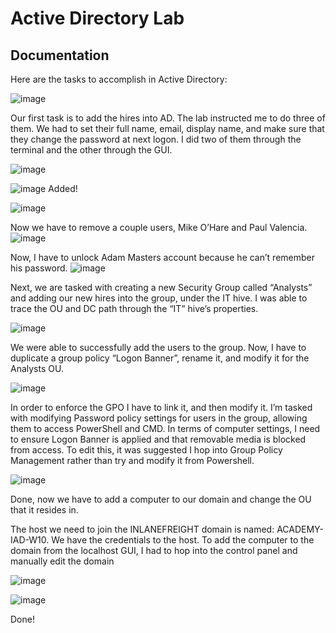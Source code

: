 # Active Directory Lab

## Documentation

Here are the tasks to accomplish in Active Directory:

![image](https://github.com/user-attachments/assets/593d3343-cd8a-4809-b2e5-09d0f9900246)

Our first task is to add the hires into AD. The lab instructed me to do three of them. We had to set their full name, email, display name, and make sure that they change the password at next logon. I did two of them through the terminal and the other through the GUI.

![image](https://github.com/user-attachments/assets/66fe5b55-c237-4bb5-ac95-eef66c20fd1d)

![image](https://github.com/user-attachments/assets/f21cd15c-5c82-4148-bb91-81030d32accf)
Added!

![image](https://github.com/user-attachments/assets/824b0905-10c6-41b3-8726-e1733fa7dea7)

Now we have to remove a couple users, Mike O’Hare and Paul Valencia.
![image](https://github.com/user-attachments/assets/7e60e28d-cfa1-41ab-97e6-46da1ad66e02)

Now, I have to unlock Adam Masters account because he can’t remember his password.
![image](https://github.com/user-attachments/assets/2d9d73e1-733f-45a4-9235-ea7aafa06cf0)

Next, we are tasked with creating a new Security Group called “Analysts” and adding our new hires into the group, under the IT hive. I was able to trace the OU and DC path through the “IT” hive’s properties.

![image](https://github.com/user-attachments/assets/fd39a01c-6aab-4667-b3b4-b823a3b40fc0)

We were able to successfully add the users to the group.
Now, I have to duplicate a group policy “Logon Banner”, rename it, and modify it for the Analysts OU.

![image](https://github.com/user-attachments/assets/8f68eba8-6f17-4813-8cbd-fbd9acf2be34)

In order to enforce the GPO I have to link it, and then modify it. I’m tasked with modifying Password policy settings for users in the group, allowing them to access PowerShell and CMD. In terms of computer settings, I need to ensure Logon Banner is applied and that removable media is blocked from access. To edit this, it was suggested I hop into Group Policy Management rather than try and modify it from Powershell.

![image](https://github.com/user-attachments/assets/95c1edf1-4409-4a3e-9dc0-543d3507e561)

Done, now we have to add a computer to our domain and change the OU that it resides in.

The host we need to join the INLANEFREIGHT domain is named: ACADEMY-IAD-W10. We have the credentials to the host. 
To add the computer to the domain from the localhost GUI, I had to hop into the control panel and manually edit the domain

![image](https://github.com/user-attachments/assets/1556df4b-565a-401c-9d5c-2482d1687dc9)

![image](https://github.com/user-attachments/assets/db202fc9-037e-4213-8741-7a8626551036)

Done!
